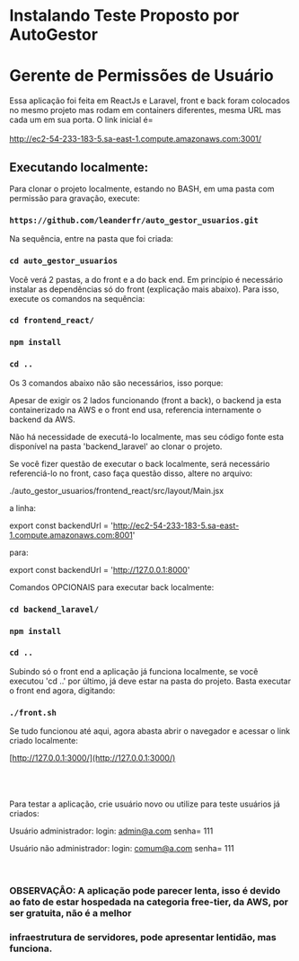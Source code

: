 # Instalando Teste Proposto por AutoGestor
# Gerente de Permissões de Usuário 

Essa aplicação foi feita em ReactJs e Laravel, front e back foram colocados no mesmo projeto mas rodam em containers diferentes, mesma URL mas cada um em sua porta. O link inicial é=<br>  
<a href="http://ec2-54-233-183-5.sa-east-1.compute.amazonaws.com:3001/" target="_blank">
    <span style='font-size:20px'>http://ec2-54-233-183-5.sa-east-1.compute.amazonaws.com:3001/</span>
</a>

## Executando localmente:

Para clonar o projeto localmente, estando no BASH, em uma pasta com permissão para gravação, execute:

### `https://github.com/leanderfr/auto_gestor_usuarios.git`

Na sequência, entre na pasta que foi criada:

### `cd auto_gestor_usuarios`

Você verá 2 pastas, a do front e a do back end. Em princípio é necessário instalar as dependências só do front (explicação mais abaixo). 
Para isso, execute os comandos na sequência:

### `cd frontend_react/`
### `npm install`
### `cd ..`

Os 3 comandos abaixo não são necessários, isso porque:

Apesar de exigir os 2 lados funcionando (front a back), o backend ja esta containerizado na AWS e o front end usa, referencia internamente o backend da AWS.  

Não há necessidade de executá-lo localmente, mas seu código fonte esta disponível na pasta 'backend_laravel' ao clonar o projeto.

Se você fizer questão de executar o back localmente, será necessário referenciá-lo no front, caso faça questão disso, altere no arquivo:

./auto_gestor_usuarios/frontend_react/src/layout/Main.jsx   

a linha:

export const backendUrl = 'http://ec2-54-233-183-5.sa-east-1.compute.amazonaws.com:8001'

para:

export const backendUrl = 'http://127.0.0.1:8000'

Comandos OPCIONAIS para executar back localmente: 

### `cd backend_laravel/`
### `npm install`
### `cd ..`


Subindo só o front end a aplicação já funciona localmente, se você executou 'cd ..' por último, já deve estar na pasta do projeto. Basta executar o front end agora, digitando:

### `./front.sh`

Se tudo funcionou até aqui, agora abasta abrir o navegador e acessar o link criado localmente:

[http://127.0.0.1:3000/](http://127.0.0.1:3000/)

<br><br><br>
Para testar a aplicação, crie usuário novo ou utilize para teste usuários já criados:

Usuário administrador:    login:   admin@a.com         senha= 111

Usuário não administrador:    login:   comum@a.com         senha= 111
<br><br><br>
### OBSERVAÇÂO:  A aplicação pode parecer lenta, isso é devido ao fato de estar hospedada na categoria free-tier, da AWS, por ser gratuita, não é a melhor 
### infraestrutura de servidores, pode apresentar lentidão, mas funciona.